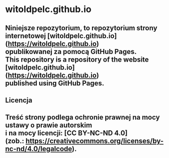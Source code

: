 # witoldpelc.github.io
Niniejsze repozytorium, to repozytorium strony internetowej [witoldpelc.github.io] (https://witoldpelc.github.io)    
opublikowanej za pomocą GitHub Pages.    
This repository is a repository of the website [witoldpelc.github.io] (https://witoldpelc.github.io)    
published using GitHub Pages.    
---
## Licencja    
Treść strony podlega ochronie prawnej na mocy ustawy o prawie autorskim       
i na mocy licencji: [CC BY-NC-ND 4.0]    
(zob.: https://creativecommons.org/licenses/by-nc-nd/4.0/legalcode).    
---
